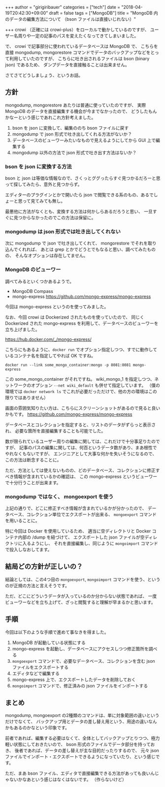 +++
author = "girigiribauer"
categories = ["tech"]
date = "2018-04-19T20:42:30+09:00"
draft = false
tags = ["MongoDB"]
title = "MongoDB 内のデータの編集方法について （bson ファイルは直接いじれない）"

+++
crowi （正確には crowi-plus）をローカルで動かしているのですが、
ユーザー名周りや一定の記事のパスを変えたくなってきてしまいました。

で、 crowi で記事部分に使われているデータベースは MongoDB で、
こちらを直接 mongodump, mongorestore コマンドでデータのバックアップなどをとって利用していたのですが、
こちらに吐き出されるファイルは bson (binary json) であるため、
ダンプデータを直接触ることは出来ません。

さてさてどうしましょう、というお話。



## 方針

mongodump, mongorestore あたりは普通に使っていたのですが、
実際 MongoDB のデータを直接編集する機会が今までなかったので、
どうしたもんかなーという感じであれこれ方針考えました。

1. bson を json に変換して、編集ののち bson ファイルに戻す
2. mongodump で json 形式で吐き出してくれる方法がないか？
3. データベースのビューワーみたいなもので見えるようにしてから GUI 上で編集する
4. mongodump 以外の方法で json 形式で吐き出す方法はないか？

### bson を json に変換する方法

bson と json は等価な情報なので、さくっとググったらすぐ見つかるだろーと思って探してみたら、意外と見つからず。

エディターのプラグインとかで開いたら json で閲覧できる系のもの、あるでしょーと思って見てみても無し。

最悪他に方法がなくとも、変換する方法は何かしらあるだろうと思い、
一旦すぐに見つからなかったのでこの方法は保留に。

### mongodump は json 形式では吐き出してくれない

次に mongodump で json で吐き出してくれて、 mongorestore でそれを取り込んでくれれば、
あとは grep とかでどうとでもなると思い、調べてみたものの、
そんなオプションは存在してません。

### MongoDB のビューワー

調べてみるといくつかあるようで。

* MongoDB Compass
* mongo-express <https://github.com/mongo-express/mongo-express>

今回は mongo-express というのを使ってみました。

なお、今回 crowi は Dockerized されたものを使っていたので、
同じく Dockerized された mongo-express を利用して、データベースのビューワーを立ち上げました。

<https://hub.docker.com/_/mongo-express/>

こちらにもあるように、`docker run` でオプション指定しつつ、すでに動作しているコンテナ名を指定してやれば OK ですね。

```
docker run --link some_mongo_container:mongo -p 8081:8081 mongo-express
```

この some_mongo_container がそれですね。
wiki_mongo_1 を指定しつつ、ネットワークのオプション `--net wiki_default` も併せて指定しています。
（僕の環境では `docker network ls` でこれが必要だっただけで、他の方の環境はこの限りではありません）

画面の雰囲気知りたい方は、こちらにスクリーンショットがあるので見ると良いかもです。
<https://github.com/mongo-express/mongo-express>

データベースとコレクションを指定すると、リストのデータがずらっと表示され、
必要な箇所を直接編集することも可能でした。

数が限られているユーザー周りの編集に関しては、これだけで十分事足りたのですが、
記事のパスの編集に関しては、何百というデータ数があり、まあ根性でやれなくもないですが、
エンジニアとして大事な何かを失いそうになるので、この方法は断念することに。

ただ、方法としては使えないものの、どのデータベース、コレクションに修正すべき情報が含まれているかの確認は、
この mongo-express というビューワーで十分行うことが出来ます。

### mongodump ではなく、 mongoexport を使う

上記の通りで、どこに修正すべき情報が含まれているかが分かったので、
データベース、コレクション単位でエクスポートが出来る、 `mongoexport` コマンドを用いることに。

特に今回は Docker を使用しているため、
適当に空ディレクトリと Docker コンテナ内部の /dump を紐づけて、
エクスポートした json ファイルが空ディレクトリに入るようにし、
それを直接編集し、同じように `mongoimport` コマンドで投入しなおしてます。



## 結局どの方針が正しいの？

結論としては、この4つ目の `mongoexport`, `mongoimport` コマンドを使う、というのが正規の方法と言えそうです。

ただ、どこにどういうデータが入っているのか分からない状態であれば、
一度ビューワーなどを立ち上げて、ざっと閲覧すると理解が早まるかと思います。



## 手順

今回は以下のような手順で進めて事なきを得ました。

1. MongoDB が起動している状態にする
2. mongo-express を起動し、データベースにアクセスしつつ修正箇所を調べる
3. `mongoexport` コマンドで、必要なデータベース、コレクションを含む json ファイルをエクスポートする
4. エディタなどで編集する
5. mongo-express 上で、エクスポートしたデータを削除しておく
6. `mongoimport` コマンドで、修正済みの json ファイルをインポートする



## まとめ

mongodump, mongoexport の2種類のコマンドは、単に対象範囲の違いというだけでなくて、
バックアップ用とデータの差し替え用という、用途の違いなんかもあるのかなという印象です。

前者であれば、編集する必要はなくて、全体としてバックアップとりつつ、極力軽い状態にしておきたいので、
bson 形式のファイルでデータ部分を持っておき、
後者であれば、データの差し替えが主な目的だったりするので、
元々 json ファイルでインポート・エクスポートできるようになっていたり、という感じです。

ただ、まあ bson ファイル、エディタで直接編集できる方法があっても良いんじゃないかなあという感じはなくはないです。
（作らないけど）
